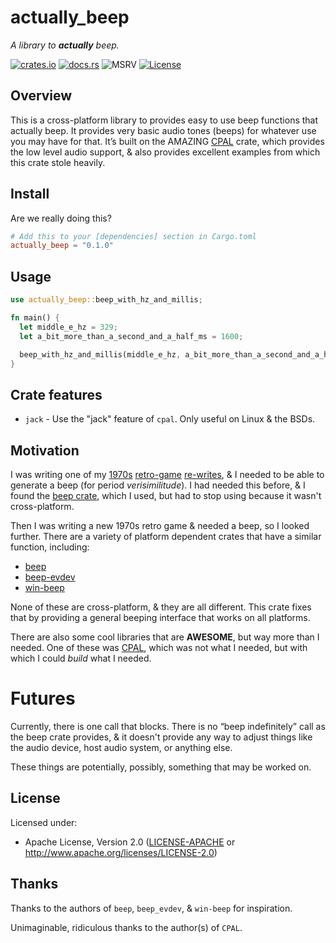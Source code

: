 # actually_beep

_A library to **actually** beep._

[![crates.io](https://img.shields.io/crates/v/actually_beep.svg)](https://crates.io/crates/actually_beep)
[![docs.rs](https://docs.rs/actually_beep/badge.svg)](https://docs.rs/actually_beep)
![MSRV](https://img.shields.io/crates/msrv/actually_beep)
[![License](https://img.shields.io/crates/l/actually_beep.svg)](https://opensource.org/licenses/Apache-2.0)
<!-- (https://img.shields.io/badge/License-Apache%202.0-blue.svg) -->

## Overview

This is a cross-platform library to provides easy to use beep functions that actually beep. It
provides very basic audio tones (beeps) for whatever use you may have for that. It’s built on
the AMAZING [CPAL](https://crates.io/crates/beep) crate, which provides the low level audio
support, & also provides excellent examples from which this crate stole heavily.

## Install

Are we really doing this?

```toml
# Add this to your [dependencies] section in Cargo.toml
actually_beep = "0.1.0"
```

## Usage

```rust
use actually_beep::beep_with_hz_and_millis;

fn main() {
  let middle_e_hz = 329;
  let a_bit_more_than_a_second_and_a_half_ms = 1600;

  beep_with_hz_and_millis(middle_e_hz, a_bit_more_than_a_second_and_a_half_ms).unwrap();
}
```

## Crate features

* `jack` - Use the "jack" feature of `cpal`. Only useful on Linux & the BSDs.

## Motivation

I was writing one of my [1970s]() [retro-game]() [re-writes](), & I needed to be able to
generate a beep (for period *verisimilitude*). I had needed this before, & I found the
[beep crate](https://crates.io/crates/beep), which I used, but had to stop using
because it wasn't cross-platform.

Then I was writing a new 1970s retro game & needed a beep, so I looked further. There are a
variety of platform dependent crates that have a similar function, including:

* [beep](https://crates.io/crates/beep)
* [beep-evdev](https://crates.io/crates/beep-evdev)
* [win-beep](https://crates.io/crates/win-beep)

None of these are cross-platform, & they are all different. This crate fixes that by providing
a general beeping interface that works on all platforms.

There are also some cool libraries that are **AWESOME**, but way more than I needed.
One of these was [CPAL](https://crates.io/crates/cpal), which was not what I needed,
but with which I could _build_ what I needed.

# Futures

Currently, there is one call that blocks. There is no “beep indefinitely” call as the beep
crate provides, & it doesn't provide any way to adjust things like the audio device, host
audio system, or anything else.

These things are potentially, possibly, something that may be worked on.

<!-- ## Notes -->

## License

Licensed under:

* Apache License, Version 2.0
  ([LICENSE-APACHE](LICENSE-APACHE) or http://www.apache.org/licenses/LICENSE-2.0)

## Thanks

Thanks to the authors of `beep`, `beep_evdev`, & `win-beep` for inspiration.

Unimaginable, ridiculous thanks to the author(s) of `CPAL`.

<!-- ## Contributing -->
